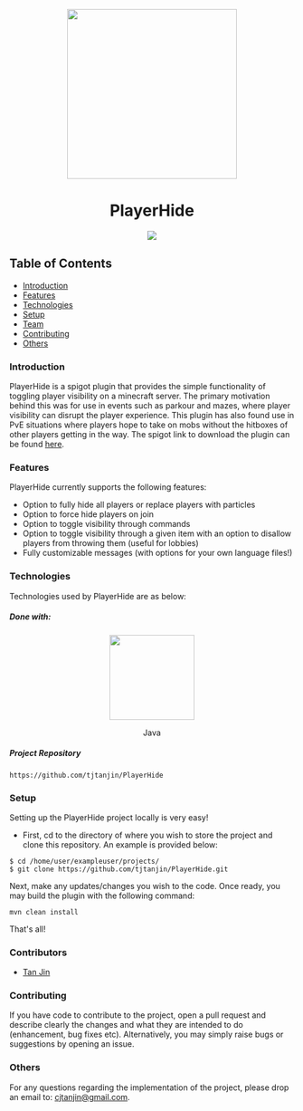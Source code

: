 <p align="center">
  <img width=300 src="https://i.imgur.com/MEb5x1f.png" />
</p>
<h1 align="center">PlayerHide</h1>

<p align="center">
  <a href="https://github.com/tjtanjin/PlayerHide/actions"> <img src="https://github.com/tjtanjin/PlayerHide/actions/workflows/maven.yml/badge.svg" /> </a>
</p>

## Table of Contents
* [Introduction](#introduction)
* [Features](#features)
* [Technologies](#technologies)
* [Setup](#setup)
* [Team](#team)
* [Contributing](#contributing)
* [Others](#others)

### Introduction
PlayerHide is a spigot plugin that provides the simple functionality of toggling player 
visibility on a minecraft server. The primary motivation behind this was for use in events such 
as parkour and mazes, where player visibility can disrupt the player experience. This plugin has 
also found use in PvE situations where players hope to take on mobs without the hitboxes of 
other players getting in the way. The spigot link to download the plugin can be found [here](https://www.spigotmc.org/resources/playerhide.105677/).

### Features
PlayerHide currently supports the following features:
-   Option to fully hide all players or replace players with particles
-   Option to force hide players on join
-   Option to toggle visibility through commands
-   Option to toggle visibility through a given item with an option to disallow players from throwing them (useful for lobbies)
-   Fully customizable messages (with options for your own language files!)

### Technologies
Technologies used by PlayerHide are as below:
##### Done with:

<p align="center">
  <img height="150" width="150" src="https://brandlogos.net/wp-content/uploads/2013/03/java-eps-vector-logo.png"/>
</p>
<p align="center">
Java
</p>

##### Project Repository
```
https://github.com/tjtanjin/PlayerHide
```

### Setup
Setting up the PlayerHide project locally is very easy!
* First, cd to the directory of where you wish to store the project and clone this repository. An example is provided below:
```
$ cd /home/user/exampleuser/projects/
$ git clone https://github.com/tjtanjin/PlayerHide.git
```
Next, make any updates/changes you wish to the code. Once ready, you may build the plugin with the following command:
```
mvn clean install
```
That's all!
### Contributors
* [Tan Jin](https://github.com/tjtanjin)

### Contributing
If you have code to contribute to the project, open a pull request and describe clearly the changes and what they are intended to do (enhancement, bug fixes etc). Alternatively, you may simply raise bugs or suggestions by opening an issue.

### Others
For any questions regarding the implementation of the project, please drop an email to: cjtanjin@gmail.com.
